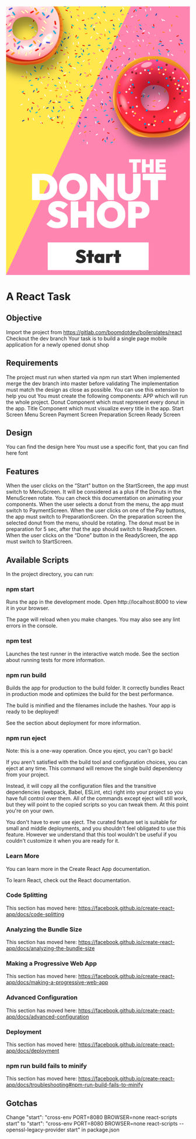 ![image](https://github.com/IrinaProjects/Donut-Shop-hackathon/blob/master/Untitled.png)

# A React Task

## Objective

Import the project from https://gitlab.com/boomdotdev/boilerplates/react
Checkout the dev branch
Your task is to build a single page mobile application for a newly opened donut shop

## Requirements

The project must run when started via npm run start
When implemented merge the dev branch into master before validating
The implementation must match the design as close as possible. You can use this extension to help you out
You must create the following components:
APP which will run the whole project.
Donut Component which must represent every donut in the app.
Title Component which must visualize every title in the app.
Start Screen
Menu Screen
Payment Screen
Preparation Screen
Ready Screen

## Design

You can find the design here
You must use a specific font, that you can find here font

## Features

When the user clicks on the “Start” button on the StartScreen, the app must switch to MenuScreen.
It will be considered as a plus if the Donuts in the MenuScreen rotate. You can check this documentation on animating your components.
When the user selects a donut from the menu, the app must switch to PaymentScreen.
When the user clicks on one of the Pay buttons, the app must switch to PreparationScreen.
On the preparation screen the selected donut from the menu, should be rotating.
The donut must be in preparation for 5 sec, after that the app should switch to ReadyScreen.
When the user clicks on the “Done” button in the ReadyScreen, the app must switch to StartScreen.

## Available Scripts

In the project directory, you can run:

### npm start
Runs the app in the development mode.
Open http://localhost:8000 to view it in your browser.

The page will reload when you make changes.
You may also see any lint errors in the console.

### npm test
Launches the test runner in the interactive watch mode.
See the section about running tests for more information.

### npm run build
Builds the app for production to the build folder.
It correctly bundles React in production mode and optimizes the build for the best performance.

The build is minified and the filenames include the hashes.
Your app is ready to be deployed!

See the section about deployment for more information.

### npm run eject
Note: this is a one-way operation. Once you eject, you can't go back!

If you aren't satisfied with the build tool and configuration choices, you can eject at any time. This command will remove the single build dependency from your project.

Instead, it will copy all the configuration files and the transitive dependencies (webpack, Babel, ESLint, etc) right into your project so you have full control over them. All of the commands except eject will still work, but they will point to the copied scripts so you can tweak them. At this point you're on your own.

You don't have to ever use eject. The curated feature set is suitable for small and middle deployments, and you shouldn't feel obligated to use this feature. However we understand that this tool wouldn't be useful if you couldn't customize it when you are ready for it.

### Learn More
You can learn more in the Create React App documentation.

To learn React, check out the React documentation.

### Code Splitting
This section has moved here: https://facebook.github.io/create-react-app/docs/code-splitting

### Analyzing the Bundle Size
This section has moved here: https://facebook.github.io/create-react-app/docs/analyzing-the-bundle-size

### Making a Progressive Web App
This section has moved here: https://facebook.github.io/create-react-app/docs/making-a-progressive-web-app

### Advanced Configuration
This section has moved here: https://facebook.github.io/create-react-app/docs/advanced-configuration

### Deployment
This section has moved here: https://facebook.github.io/create-react-app/docs/deployment

### npm run build fails to minify
This section has moved here: https://facebook.github.io/create-react-app/docs/troubleshooting#npm-run-build-fails-to-minify

## Gotchas
Change "start": "cross-env PORT=8080 BROWSER=none react-scripts start" to "start": "cross-env PORT=8080 BROWSER=none react-scripts --openssl-legacy-provider start" in package.json

